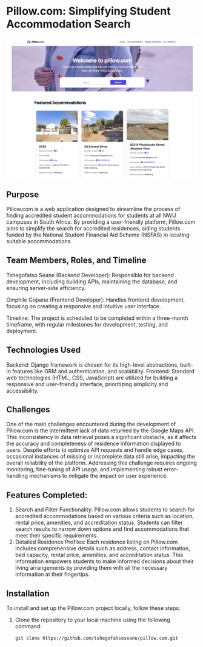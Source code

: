 # Pillow.com: Simplifying Student Accommodation Search

![Hompage screenshot](home.png)

## Purpose
Pillow.com is a web application designed to streamline the process of finding accredited student accommodations for students at all NWU campuses in South Africa. By providing a user-friendly platform, Pillow.com aims to simplify the search for accredited residences, aiding students funded by the National Student Financial Aid Scheme (NSFAS) in locating suitable accommodations.

## Team Members, Roles, and Timeline
Tshegofatso Seane (Backend Developer): Responsible for backend development, including building APIs, maintaining the database, and ensuring server-side efficiency.

Omphile Gopane (Frontend Developer): Handles frontend development, focusing on creating a responsive and intuitive user interface.

Timeline: The project is scheduled to be completed within a three-month timeframe, with regular milestones for development, testing, and deployment.

## Technologies Used
Backend: Django framework is chosen for its high-level abstractions, built-in features like ORM and authentication, and scalability.
Frontend: Standard web technologies (HTML, CSS, JavaScript) are utilized for building a responsive and user-friendly interface, prioritizing simplicity and accessibility.

## Challenges
One of the main challenges encountered during the development of Pillow.com is the intermittent lack of data returned by the Google Maps API. This inconsistency in data retrieval poses a significant obstacle, as it affects the accuracy and completeness of residence information displayed to users. Despite efforts to optimize API requests and handle edge cases, occasional instances of missing or incomplete data still arise, impacting the overall reliability of the platform. Addressing this challenge requires ongoing monitoring, fine-tuning of API usage, and implementing robust error-handling mechanisms to mitigate the impact on user experience.

## Features Completed:

1. Search and Filter Functionality: Pillow.com allows students to search for accredited accommodations based on various criteria such as location, rental price, amenities, and accreditation status. Students can filter search results to narrow down options and find accommodations that meet their specific requirements.
2. Detailed Residence Profiles: Each residence listing on Pillow.com includes comprehensive details such as address, contact information, bed capacity, rental price, amenities, and accreditation status. This information empowers students to make informed decisions about their living arrangements by providing them with all the necessary information at their fingertips.

## Installation
To install and set up the Pillow.com project locally, follow these steps:

1. Clone the repository to your local machine using the following command:

   ```bash
   git clone https://github.com/tshegofatsoseane/pillow.com.git
